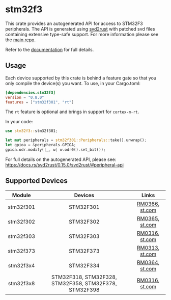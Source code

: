 # stm32f3
This crate provides an autogenerated API for access to STM32F3 peripherals.
The API is generated using [svd2rust] with patched svd files containing
extensive type-safe support. For more information please see the [main repo].

Refer to the [documentation] for full details.

[svd2rust]: https://github.com/japaric/svd2rust
[main repo]: https://github.com/stm32-rs/stm32-rs
[documentation]: https://docs.rs/stm32f3/latest/stm32f3/

## Usage
Each device supported by this crate is behind a feature gate so that you only
compile the device(s) you want. To use, in your Cargo.toml:

```toml
[dependencies.stm32f3]
version = "0.8.0"
features = ["stm32f301", "rt"]
```

The `rt` feature is optional and brings in support for `cortex-m-rt`.

In your code:

```rust
use stm32f3::stm32f301;

let mut peripherals = stm32f301::Peripherals::take().unwrap();
let gpioa = &peripherals.GPIOA;
gpioa.odr.modify(|_, w| w.odr0().set_bit());
```

For full details on the autogenerated API, please see:
https://docs.rs/svd2rust/0.15.0/svd2rust/#peripheral-api

## Supported Devices

| Module | Devices | Links |
|:------:|:-------:|:-----:|
| stm32f301 | STM32F301 | [RM0366](https://www.st.com/resource/en/reference_manual/dm00094350.pdf), [st.com](https://www.st.com/en/microcontrollers-microprocessors/stm32f301.html) |
| stm32f302 | STM32F302 | [RM0365](https://www.st.com/resource/en/reference_manual/dm00094349.pdf), [st.com](https://www.st.com/en/microcontrollers-microprocessors/stm32f302.html) |
| stm32f303 | STM32F303 | [RM0316](https://www.st.com/resource/en/reference_manual/dm00043574.pdf), [st.com](https://www.st.com/en/microcontrollers-microprocessors/stm32f303.html) |
| stm32f373 | STM32F373 | [RM0313](https://www.st.com/resource/en/reference_manual/dm00041563.pdf), [st.com](https://www.st.com/en/microcontrollers-microprocessors/stm32f373.html) |
| stm32f3x4 | STM32F334 | [RM0364](https://www.st.com/resource/en/reference_manual/dm00093941.pdf), [st.com](https://www.st.com/en/microcontrollers-microprocessors/stm32f334.html) |
| stm32f3x8 | STM32F318, STM32F328, STM32F358, STM32F378, STM32F398 | [RM0316](https://www.st.com/resource/en/reference_manual/dm00043574.pdf), [st.com](https://www.st.com/en/microcontrollers-microprocessors/stm32f3x8.html) |
